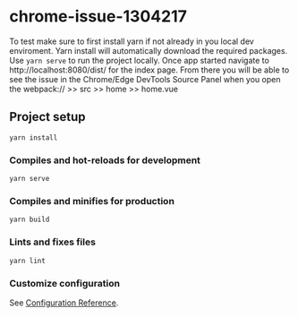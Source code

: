 # chrome-issue-1304217
To test make sure to first install yarn if not already in you local dev enviroment. Yarn install will automatically download the required packages. Use  `yarn serve` to run the project locally. Once app started navigate to http://localhost:8080/dist/ for the index page. From there you will be able to see the issue in the Chrome/Edge DevTools Source Panel when you open the webpack:// >> src >> home >> home.vue

## Project setup
```
yarn install
```

### Compiles and hot-reloads for development
```
yarn serve
```

### Compiles and minifies for production
```
yarn build
```

### Lints and fixes files
```
yarn lint
```

### Customize configuration
See [Configuration Reference](https://cli.vuejs.org/config/).
